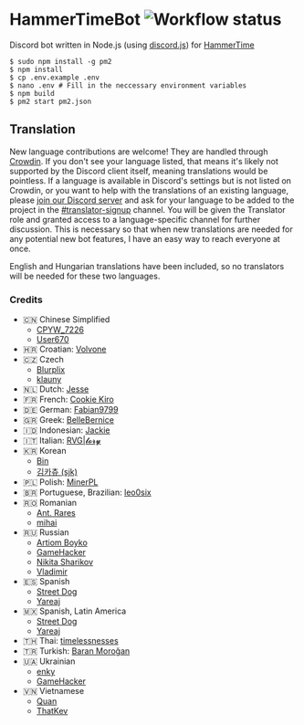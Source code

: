 # HammerTimeBot ![Workflow status](https://github.com/DJDavid98/HammerTimeBot/workflows/Build/badge.svg) <a title="Crowdin" target="_blank" href="https://crowdin.com/project/hammertimebot"><img src="https://badges.crowdin.net/hammertimebot/localized.svg" alt=""></a></h1>

Discord bot written in Node.js (using [discord.js](https://www.npmjs.com/package/discord.js)) for [HammerTime]

[HammerTime]: https://github.com/DJDavid98/HammerTime

```
$ sudo npm install -g pm2
$ npm install
$ cp .env.example .env
$ nano .env # Fill in the neccessary environment variables
$ npm build
$ pm2 start pm2.json
```

## Translation

New language contributions are welcome! They are handled through [Crowdin]. If you don't see your language listed, that
means it's likely not supported by the Discord client itself, meaning translations would be pointless. If a language is
available in Discord's settings but is not listed on Crowdin, or you want to help with the translations of an existing
language, please [join our Discord server] and ask for your language to be added to the project in
the [#translator-signup] channel. You will be given the Translator role and granted access to a language-specific
channel for further discussion. This is necessary so that when new translations are needed for any potential new bot
features, I have an easy way to reach everyone at once.

[crowdin]: https://crowdin.com/project/hammertimebot

[join our discord server]: https://hammertime.cyou/discord

[#translator-signup]: https://discord.com/channels/952258283882819595/952292965211074650

English and Hungarian translations have been included, so no translators will be needed for these two languages.

### Credits

- 🇨🇳 Chinese Simplified
  - [CPYW_7226](https://crowdin.com/profile/CPYW_7226)
  - [User670](https://crowdin.com/profile/User670)
- 🇭🇷 Croatian: [Volvone](https://github.com/volvone)
- 🇨🇿 Czech
  - [Blurplix](https://crowdin.com/profile/Blurplix)
  - [klauny](https://crowdin.com/profile/klauny)
- 🇳🇱 Dutch: [Jesse](https://crowdin.com/profile/Jessuh)
- 🇫🇷 French: [Cookie Kiro](https://crowdin.com/profile/Cookikui)
- 🇩🇪 German: [Fabian9799](https://crowdin.com/profile/Fabian9799)
- 🇬🇷 Greek: [BelleBernice](https://crowdin.com/profile/BelleBernice)
- 🇮🇩 Indonesian: [Jackie](https://crowdin.com/profile/jackiecr2911)
- 🇮🇹 Italian: [RVG|𝓵𝓸𝓻𝔂](https://top.gg/bot/1076200668810985634)
- 🇰🇷 Korean
  - [Bin](https://crowdin.com/profile/cheesepickle12345678)
  - [김카츄 (sjk)](https://github.com/sjkim04)
- 🇵🇱 Polish: [MinerPL](https://crowdin.com/profile/MinerPL)
- 🇧🇷 Portuguese, Brazilian: [leo0six](https://crowdin.com/profile/leo0six)
- 🇷🇴 Romanian
  - [Ant. Rares](https://crowdin.com/profile/Iepurooy)
  - [mihai](https://crowdin.com/profile/mihaiofficialRO)
- 🇷🇺 Russian
  - [Artiom Boyko](https://crowdin.com/profile/Ajno)
  - [GameHacker](https://crowdin.com/profile/GameHacker)
  - [Nikita Sharikov](https://crowdin.com/profile/Aligatoor)
  - [Vladimir](https://crowdin.com/profile/bill876)
- 🇪🇸 Spanish
  - [Street Dog](https://crowdin.com/profile/streetdog.arg)
  - [Yareaj](https://github.com/Yareaj/)
- 🇲🇽 Spanish, Latin America
  - [Street Dog](https://crowdin.com/profile/streetdog.arg)
  - [Yareaj](https://github.com/Yareaj/)
- 🇹🇭 Thai: [timelessnesses](https://github.com/timelessnesses)
- 🇹🇷 Turkish: [Baran Moroğan](https://crowdin.com/profile/okunamayanad)
- 🇺🇦 Ukrainian
  - [enky](https://crowdin.com/profile/enky)
  - [GameHacker](https://crowdin.com/profile/GameHacker)
- 🇻🇳 Vietnamese
  - [Quan](https://crowdin.com/profile/quanonthecob)
  - [ThatKev](https://crowdin.com/profile/thatkev)
